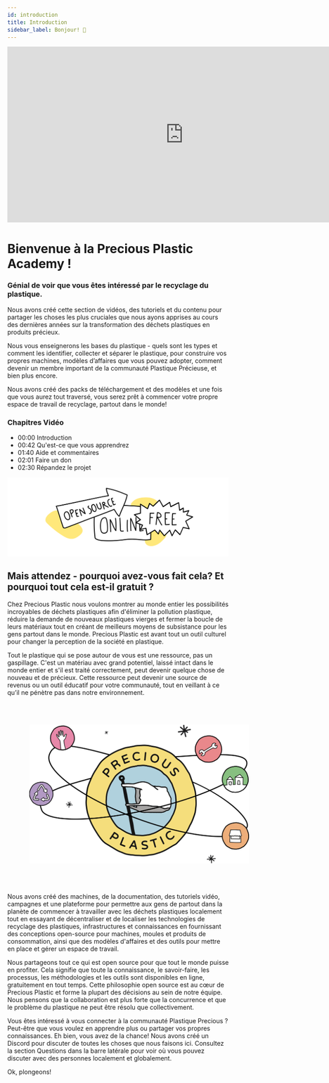 ```yaml
---
id: introduction
title: Introduction
sidebar_label: Bonjour! 🤙
---
```


<div class="videocontainer">
  <iframe width="800" height="400" src="https://www.youtube.com/embed/dP1s7viFZHY" frameborder="0" allow="accelerometer; autoplay; encrypted-media; gyroscope; picture-in-picture" allowfullscreen></iframe>
</div>

<style>
:root {
  --highlight: #e1e1e1;
  --hover: #e1e1e1;
}
</style>

# Bienvenue à la Precious Plastic Academy !

<div class="videoChapters">
<div class="videoChaptersMain">

### Génial de voir que vous êtes intéressé par le recyclage du plastique.
Nous avons créé cette section de vidéos, des tutoriels et du contenu pour partager les choses les plus cruciales que nous ayons apprises au cours des dernières années sur la transformation des déchets plastiques en produits précieux. 

Nous vous enseignerons les bases du plastique - quels sont les types et comment les identifier, collecter et séparer le plastique, pour construire vos propres machines, modèles d’affaires que vous pouvez adopter, comment devenir un membre important de la communauté Plastique Précieuse, et bien plus encore. 

Nous avons créé des packs de téléchargement et des modèles et une fois que vous aurez tout traversé, vous serez prêt à commencer votre propre espace de travail de recyclage, partout dans le monde!

</div>
<div class="videoChaptersSidebar">

### Chapitres Vidéo

- 00:00 Introduction
- 00:42 Qu'est-ce que vous apprendrez
- 01:40 Aide et commentaires
- 02:01 Faire un don
- 02:30 Répandez le projet

</div>
</div>

![Source Opn](assets/Intro/opensource.svg)

## Mais attendez - pourquoi avez-vous fait cela? Et pourquoi tout cela est-il gratuit ?

Chez Precious Plastic nous voulons montrer au monde entier les possibilités incroyables de déchets plastiques afin d'éliminer la pollution plastique, réduire la demande de nouveaux plastiques vierges et fermer la boucle de leurs matériaux tout en créant de meilleurs moyens de subsistance pour les gens partout dans le monde. Precious Plastic est avant tout un outil culturel pour changer la perception de la société en plastique.

Tout le plastique qui se pose autour de vous est une ressource, pas un gaspillage. C'est un matériau avec grand potentiel, laissé intact dans le monde entier et s'il est traité correctement, peut devenir quelque chose de nouveau et de précieux. Cette ressource peut devenir une source de revenus ou un outil éducatif pour votre communauté, tout en veillant à ce qu’il ne pénètre pas dans notre environnement.

<img style="padding: 50px" src="./assets/Intro/PP_universe.svg" width="500px" />

Nous avons créé des machines, de la documentation, des tutoriels vidéo, campagnes et une plateforme pour permettre aux gens de partout dans la planète de commencer à travailler avec les déchets plastiques localement tout en essayant de décentraliser et de localiser les technologies de recyclage des plastiques, infrastructures et connaissances en fournissant des conceptions open-source pour machines, moules et produits de consommation, ainsi que des modèles d'affaires et des outils pour mettre en place et gérer un espace de travail.

Nous partageons tout ce qui est open source pour que tout le monde puisse en profiter. Cela signifie que toute la connaissance, le savoir-faire, les processus, les méthodologies et les outils sont disponibles en ligne, gratuitement en tout temps. Cette philosophie open source est au cœur de Precious Plastic et forme la plupart des décisions au sein de notre équipe. Nous pensons que la collaboration est plus forte que la concurrence et que le problème du plastique ne peut être résolu que collectivement.

<p class="note">Vous êtes intéressé à vous connecter à la communauté Plastique Precious ? Peut-être que vous voulez en apprendre plus ou partager vos propres connaissances. Eh bien, vous avez de la chance! Nous avons créé un Discord pour discuter de toutes les choses que nous faisons ici. Consultez la section Questions dans la barre latérale pour voir où vous pouvez discuter avec des personnes localement et globalement.</p>

Ok, plongeons!